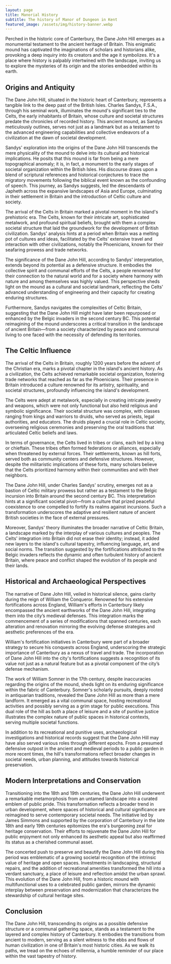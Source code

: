 ```yaml
---
layout: page
title: Manorial History
subtitle: The history of Manor of Dungeon in Kent
featured_image: /assets/img/history-banner.webp
---
```


Perched in the historic core of Canterbury, the Dane John Hill
emerges as a monumental testament to the ancient heritage of Britain.
This enigmatic mound has captivated the imaginations of scholars
and historians alike, provoking a deep inquiry into its creators
and the age it symbolizes. It's a place where history is palpably
intertwined with the landscape, inviting us to explore the mysteries
of its origin and the stories embedded within its earth.

## Origins and Antiquity

The Dane John Hill, situated in the historic heart of Canterbury,
represents a tangible link to the deep past of the British Isles.
Charles Sandys, F.S.A., through his seminal work, illuminates the
mound's significant ties to the Celts, the early inhabitants of
Britain, whose culture and societal structures predate the chronicles
of recorded history. This ancient mound, as Sandys meticulously
outlines, serves not just as a landmark but as a testament to the
advanced engineering capabilities and collective endeavors of a
civilization at the dawn of societal development.

Sandys' exploration into the origins of the Dane John Hill transcends
the mere physicality of the mound to delve into its cultural and
historical implications. He posits that this mound is far from being
a mere topographical anomaly; it is, in fact, a monument to the
early stages of societal organization within the British Isles. His
discourse draws upon a blend of scriptural references and historical
conjectures to trace the migratory movements following the biblical
event known as the confounding of speech. This journey, as Sandys
suggests, led the descendants of Japheth across the expansive
landscapes of Asia and Europe, culminating in their settlement in
Britain and the introduction of Celtic culture and society.

The arrival of the Celts in Britain marked a pivotal moment in the
island's prehistoric era. The Celts, known for their intricate art,
sophisticated metalwork, and profound spiritual beliefs, brought
with them a complex societal structure that laid the groundwork for
the development of British civilization. Sandys' analysis hints at
a period when Britain was a melting pot of cultures and ideas,
facilitated by the Celts' extensive travel and interaction with
other civilizations, notably the Phoenicians, known for their
seafaring prowess and trade networks.

The significance of the Dane John Hill, according to Sandys'
interpretation, extends beyond its potential as a defensive structure.
It embodies the collective spirit and communal efforts of the Celts,
a people renowned for their connection to the natural world and for
a society where harmony with nature and among themselves was highly
valued. This perspective sheds light on the mound as a cultural and
societal landmark, reflecting the Celts' advanced understanding of
engineering and their capacity for creating enduring structures.

Furthermore, Sandys navigates the complexities of Celtic Britain,
suggesting that the Dane John Hill might have later been repurposed
or enhanced by the Belgic invaders in the second century BC. This
potential reimagining of the mound underscores a critical transition
in the landscape of ancient Britain—from a society characterized
by peace and communal living to one faced with the necessity of
defending its territories.

## The Celtic Influence

The arrival of the Celts in Britain, roughly 1200 years before the
advent of the Christian era, marks a pivotal chapter in the island's
ancient history. As a civilization, the Celts achieved remarkable
societal organization, fostering trade networks that reached as far
as the Phoenicians. Their presence in Britain introduced a culture
renowned for its artistry, spirituality, and societal structures,
profoundly influencing the island's development.

The Celts were adept at metalwork, especially in creating intricate
jewelry and weapons, which were not only functional but also held
religious and symbolic significance. Their societal structure was
complex, with classes ranging from kings and warriors to druids,
who served as priests, legal authorities, and educators. The druids
played a crucial role in Celtic society, overseeing religious
ceremonies and preserving the oral traditions that articulated
Celtic beliefs and laws.

In terms of governance, the Celts lived in tribes or clans, each
led by a king or chieftain. These tribes often formed federations
or alliances, especially when threatened by external forces. Their
settlements, known as hill forts, served both as community centers
and defensive structures. However, despite the militaristic
implications of these forts, many scholars believe that the Celts
prioritized harmony within their communities and with their neighbors.

The Dane John Hill, under Charles Sandys' scrutiny, emerges not as
a bastion of Celtic military prowess but rather as a testament to
the Belgic incursion into Britain around the second century BC.
This interpretation hints at a significant societal pivot—from a
culture that prized peaceful coexistence to one compelled to fortify
its realms against incursions. Such a transformation underscores
the adaptive and resilient nature of ancient British societies in
the face of external pressures.

Moreover, Sandys' theory illuminates the broader narrative of Celtic
Britain, a landscape marked by the interplay of various cultures
and peoples. The Celts' integration into Britain did not erase their
identity; instead, it added new layers to the island's cultural
tapestry, influencing language, art, and social norms. The transition
suggested by the fortifications attributed to the Belgic invaders
reflects the dynamic and often turbulent history of ancient Britain,
where peace and conflict shaped the evolution of its people and
their lands.

## Historical and Archaeological Perspectives

The narrative of Dane John Hill, veiled in historical silence, gains
clarity during the reign of William the Conqueror. Renowned for his
extensive fortifications across England, William's efforts in
Canterbury likely encompassed the ancient earthworks of the Dane
John Hill, integrating them into the city’s medieval defenses. This
integration marks the commencement of a series of modifications
that spanned centuries, each alteration and renovation mirroring
the evolving defense strategies and aesthetic preferences of the
era.

William's fortification initiatives in Canterbury were part of a
broader strategy to secure his conquests across England, underscoring
the strategic importance of Canterbury as a nexus of travel and
trade. The incorporation of Dane John Hill into the city's
fortifications suggests a recognition of its value not just as a
natural feature but as a pivotal component of the city’s defense
mechanism.

The work of William Somner in the 17th century, despite inaccuracies
regarding the origins of the mound, sheds light on its enduring
significance within the fabric of Canterbury. Somner's scholarly
pursuits, deeply rooted in antiquarian traditions, revealed the
Dane John Hill as more than a mere landform. It emerged as a vital
communal space, hosting recreational activities and possibly serving
as a grim stage for public executions. This dual role of the hill
as both a place of leisure and a site of punitive justice illustrates
the complex nature of public spaces in historical contexts, serving
multiple societal functions.

In addition to its recreational and punitive uses, archaeological
investigations and historical records suggest that the Dane John
Hill may have also served various roles through different epochs.
From a presumed defensive outpost in the ancient and medieval periods
to a public garden in more recent times, the hill's transformations
reflect broader changes in societal needs, urban planning, and
attitudes towards historical preservation.

## Modern Interpretations and Conservation

Transitioning into the 18th and 19th centuries, the Dane John Hill
underwent a remarkable metamorphosis from an untamed landscape into
a curated emblem of public pride. This transformation reflects a
broader trend in urban development, where spaces of historical and
cultural significance are reimagined to serve contemporary societal
needs. The initiative led by James Simmons and supported by the
corporation of Canterbury in the late 18th and early 19th centuries
epitomizes the era's burgeoning zeal for heritage conservation.
Their efforts to rejuvenate the Dane John Hill for public enjoyment
not only enhanced its aesthetic appeal but also reaffirmed its
status as a cherished communal asset.

The concerted push to preserve and beautify the Dane John Hill
during this period was emblematic of a growing societal recognition
of the intrinsic value of heritage and open spaces. Investments in
landscaping, structural repairs, and the addition of recreational
amenities transformed the hill into a verdant sanctuary, a place
of leisure and reflection amidst the urban sprawl. This evolution
of the Dane John Hill, from a historic mound with multifunctional
uses to a celebrated public garden, mirrors the dynamic interplay
between preservation and modernization that characterizes the
stewardship of cultural heritage sites.

## Conclusion

The Dane John Hill, transcending its origins as a possible defensive
structure or a communal gathering space, stands as a testament to
the layered and complex history of Canterbury. It embodies the
transitions from ancient to modern, serving as a silent witness to
the ebbs and flows of human civilization in one of Britain's most
historic cities. As we walk its paths, we tread on the echoes of
millennia, a humble reminder of our place within the vast tapestry
of history.
